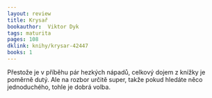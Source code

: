 ```yaml
---
layout: review
title: Krysař
bookauthor:  Viktor Dyk
tags: maturita
pages: 108
dklink: knihy/krysar-42447
books: 1
---
```


Přestože je v příběhu pár hezkých nápadů, celkový dojem z knížky je poměrně dutý. Ale na rozbor určitě super, takže pokud hledáte něco jednoduchého, tohle je dobrá volba.